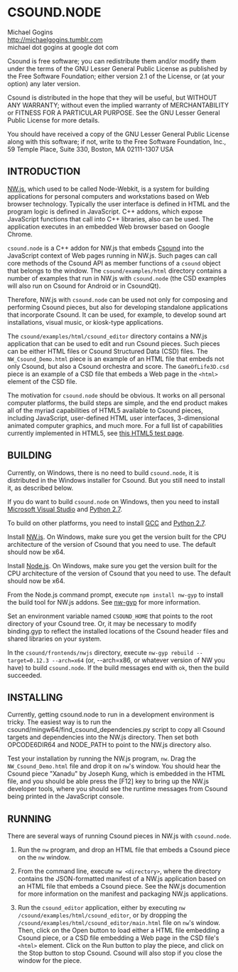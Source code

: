 # CSOUND.NODE

Michael Gogins<br>
http://michaelgogins.tumblr.com<br>
michael dot gogins at google dot com

Csound is free software; you can redistribute them
and/or modify them under the terms of the GNU Lesser General Public
License as published by the Free Software Foundation; either
version 2.1 of the License, or (at your option) any later version.

Csound is distributed in the hope that they will be useful,
but WITHOUT ANY WARRANTY; without even the implied warranty of
MERCHANTABILITY or FITNESS FOR A PARTICULAR PURPOSE.  See the
GNU Lesser General Public License for more details.

You should have received a copy of the GNU Lesser General Public
License along with this software; if not, write to the Free Software
Foundation, Inc., 59 Temple Place, Suite 330, Boston, MA
02111-1307 USA

## INTRODUCTION

[NW.js][nwjs], which used to be called Node-Webkit, is a system for building applications
for personal computers and workstations based on Web browser technology. Typically
the user interface is defined in HTML and the program logic is defined in JavaScript.
C++ addons, which expose JavaScript functions that call into C++ libraries, also can
be used. The application executes in an embedded Web browser based on Google Chrome.

`csound.node` is a C++ addon for NW.js that embeds [Csound][csound] into the JavaScript context
of Web pages running in NW.js. Such pages can call core methods of the Csound API
as member functions of a `csound` object that belongs to the window. The
`csound/examples/html` directory contains a number of examples that run in NW.js with
`csound.node` (the CSD examples will also run on Csound for Android or in CsoundQt).

Therefore, NW.js with `csound.node` can be used not only for composing and performing
Csound pieces, but also for developing standalone applications that incorporate Csound.
It can be used, for example, to develop sound art installations, visual music, or kiosk-type
applications.

The `csound/examples/html/csound_editor` directory contains a NW.js application that
can be used to edit and run Csound pieces. Such pieces can be either HTML files
or Csound Structured Data (CSD) files. The `NW_Csound_Demo.html` piece is an example of
an HTML file that embeds not only Csound, but also a Csound orchestra and score. The
`GameOfLife3D.csd` piece is an example of a CSD file that embeds a Web page in the
`<html>` element of the CSD file.

The motivation for `csound.node` should be obvious. It works on all personal computer
platforms, the build steps are simple, and the
end product makes all of the myriad capabilities of HTML5 available to Csound pieces,
including JavaScript, user-defined HTML user interfaces, 3-dimensional animated computer
graphics, and much more. For a full list of capabilities currently implemented in HTML5, see
[this HTML5 test page][html5test].

## BUILDING

Currently, on Windows, there is no need to build `csound.node`, it is distributed in the
Windows installer for Csound. But you still need to install it, as described below.

If you do want to build `csound.node` on Windows, then you need to install [Microsoft Visual Studio][msvs]
and [Python 2.7][python].

To build on other platforms, you need to install [GCC][gcc] and [Python 2.7][python].

Install [NW.js](nwjs). On Windows, make sure you get the version built for the CPU architecture of the
version of Csound that you need to use. The default should now be x64.

Install [Node.js](https://nodejs.org/en/). On Windows, make sure you get the version built for the CPU architecture of the
version of Csound that you need to use. The default should now be x64.

From the Node.js command prompt, execute `npm install nw-gyp` to install the build tool
for NW.js addons. See [nw-gyp](http://docs.nwjs.io/en/v0.13.0-rc2/For%20Users/Advanced/Use%20Native%20Node%20Modules/) for more information.

Set an environment variable named `CSOUND_HOME` that points to the root directory of
your Csound tree. Or, it may be necessary to modify binding.gyp to reflect the
installed locations of the Csound header files and shared libraries on your system.

In the `csound/frontends/nwjs` directory, execute `nw-gyp rebuild --target=0.12.3 --arch=x64` (or, --arch=x86, or whatever version of NW you have) to build `csound.node`.
If the build messages end with `ok`, then the build succeeded.

## INSTALLING

Currently, getting csound.node to run in a development environment is tricky. The easiest way is to run the csound/mingw64/find_csound_dependencies.py script to copy all
Csound targets and dependencies into the NW.js directory. Then set both OPCODE6DIR64 and NODE_PATH to point to the NW.js directory also.

Test your installation by running the NW.js program, `nw`. Drag the `NW_Csound_Demo.html` file
and drop it on `nw`'s window. You should hear the Csound piece "Xanadu" by Joseph Kung,
which is embedded in the HTML file, and you should be able press the [F12] key
to bring up the NW.js developer tools, where you should see the runtime messages
from Csound being printed in the JavaScript console.

## RUNNING

There are several ways of running Csound pieces in NW.js with `csound.node`.

1. Run the `nw` program, and drop an HTML file that embeds a Csound piece on the `nw`
window.

2. From the command line, execute `nw <directory>`, where the directory contains the
JSON-formatted manifest of a NW.js application based on an HTML file that embeds a
Csound piece. See the NW.js documention for more information on the manifest and
packaging NW.js applications.

3. Run the `csound_editor` application, either by executing `nw /csound/examples/html/csound_editor`,
or by dropping the `/csound/examples/html/csound_editor/main.html` file on `nw`'s window. Then,
click on the Open button to load either a HTML file embedding a Csound piece, or a CSD file
embedding a Web page in the CSD file's `<html>` element. Click on the Run button to play the
piece, and click on the Stop button to stop Csound. Csound will also stop if you close the
window for the piece.

[csound]: http://csound.github.io/
[nwjs]: http://nwjs.io/
[iojs]: https://iojs.org/en/index.html/
[msvs]: https://www.visualstudio.com/
[html5test]: https://html5test.com/
[gcc]: https://gcc.gnu.org/
[python]: http://www.python.org/
[nw-gyp]: https://github.com/nwjs/nw-gyp/
